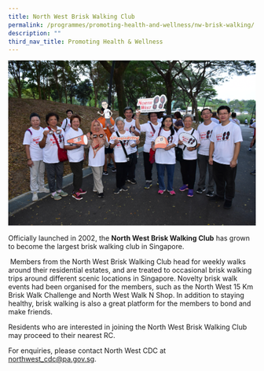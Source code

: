 ```yaml
---
title: North West Brisk Walking Club
permalink: /programmes/promoting-health-and-wellness/nw-brisk-walking/
description: ""
third_nav_title: Promoting Health & Wellness
---
```

<meta name="description" content="North West Brisk Walking Club">

![](/images/Programmes/Promoting%20Health%20and%20Wellness/IMG013.jpg)

Officially launched in 2002, the **North West Brisk Walking Club** has grown to become the largest brisk walking club in Singapore.

 Members from the North West Brisk Walking Club head for weekly walks around their residential estates, and are treated to occasional brisk walking trips around different scenic locations in Singapore. Novelty brisk walk events had been organised for the members, such as the North West 15 Km Brisk Walk Challenge and North West Walk N Shop. In addition to staying healthy, brisk walking is also a great platform for the members to bond and make friends.

Residents who are interested in joining the North West Brisk Walking Club may proceed to their nearest RC.

 For enquiries, please contact North West CDC at [northwest\_cdc@pa.gov.sg](mailto:northwest_cdc@pa.gov.sg).